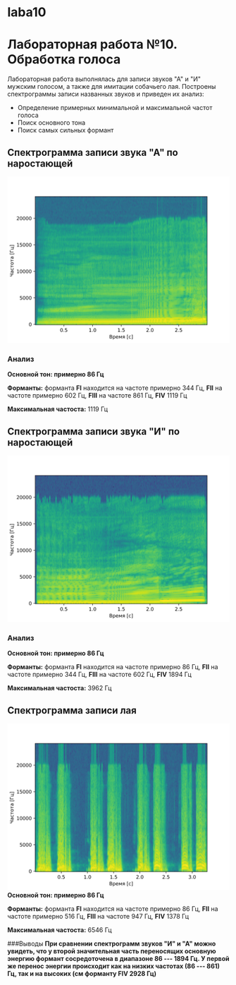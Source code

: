 # laba10
# Лабораторная работа №10. Обработка голоса
Лабораторная работа выполнялась для записи звуков "А" и "И" мужским голосом, а также для имитации собачьего лая.
Построены спектрограммы записи названных звуков и приведен их анализ: 
- Определение примерных минимальной и максимальной частот голоса
- Поиск основного тона
- Поиск самых сильных формант

## Спектрограмма записи звука "А" по наростающей

![](res/spectrogram_A.png)

### Анализ
**Основной тон: примерно 86 Гц** 

**Форманты:** форманта **FI** находится на частоте примерно 344 Гц, **FII** на частоте примерно 602 Гц,
**FIII** на частоте 861 Гц, **FIV** 1119 Гц


**Максимальная частоста:** 1119 Гц

## Спектрограмма записи звука "И" по наростающей

![](res/spectrogram_I.png)

### Анализ
**Основной тон: примерно 86 Гц**

**Форманты:** форманта **FI** находится на частоте примерно 86 Гц, **FII** на частоте примерно 344 Гц,
**FIII** на частоте 602 Гц, **FIV** 1894 Гц


**Максимальная частоста:** 3962 Гц

## Спектрограмма записи лая

![](res/spectrogram_gav.png)
**Основной тон: примерно 86 Гц** 

**Форманты:** форманта **FI** находится на частоте примерно 86 Гц, **FII** на частоте примерно 516 Гц,
**FIII** на частоте 947 Гц, **FIV** 1378 Гц


**Максимальная частоста:** 6546 Гц

###Выводы
**При сравнении спектрограмм звуков "И" и "А" можно увидеть, что у второй значительная часть переносящих основную энергию формант сосредоточена в диапазоне 86 --- 1894 Гц. У первой же перенос энергии происходит как на низких частотах (86 --- 861) Гц, так и на высоких (см форманту FIV 2928 Гц)** 
